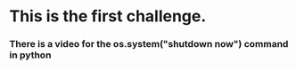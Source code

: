 # This is the first challenge.
### There is a video for the os.system("shutdown now") command in python
